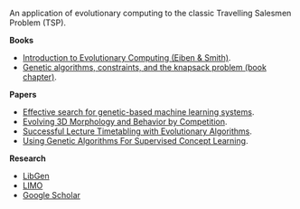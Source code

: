 An application of evolutionary computing to the classic Travelling Salesmen Problem (TSP).

**Books**

- [Introduction to Evolutionary Computing (Eiben & Smith)](/books/Introduction%20to%20Evolutionary%20Computing%20(Eiben,%20Smith).pdf).
- [Genetic algorithms, constraints, and the knapsack problem (book chapter)](/books/constraints.pdf).

**Papers**

- [Effective search for genetic-based machine learning systems](/papers/yang.pdf).
- [Evolving 3D Morphology and Behavior by Competition](/papers/sims.pdf).
- [Successful Lecture Timetabling with Evolutionary Algorithms](/papers/ross.pdf).
- [Using Genetic Algorithms For Supervised Concept Learning](/papers/spears.pdf).

**Research**

 - [LibGen](http://libgen.io)
 - [LIMO](http://limo.libis.be)
 - [Google Scholar](http://scholar.google.com)
